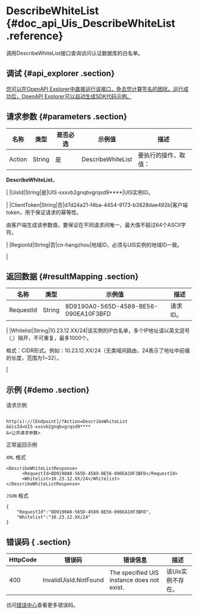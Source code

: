 # DescribeWhiteList {#doc_api_Uis_DescribeWhiteList .reference}

调用DescribeWhiteList接口查询访问认证数据库的白名单。

## 调试 {#api_explorer .section}

[您可以在OpenAPI Explorer中直接运行该接口，免去您计算签名的困扰。运行成功后，OpenAPI Explorer可以自动生成SDK代码示例。](https://api.aliyun.com/#product=Uis&api=DescribeWhiteList&type=RPC&version=2018-08-21)

## 请求参数 {#parameters .section}

|名称|类型|是否必选|示例值|描述|
|--|--|----|---|--|
|Action|String|是|DescribeWhiteList|要执行的操作，取值：

 **DescribeWhiteList**。

 |
|UisId|String|是|UIS-xxxvb2gnqbvgrqsd9\*\*\*\*|UIS实例ID。

 |
|ClientToken|String|否|d7d24a21-f4ba-4454-9173-b3828dae492b|客户端token，用于保证请求的幂等性。

 由客户端生成该参数值，要保证在不同请求间唯一，最大值不超过64个ASCII字符。

 |
|RegionId|String|否|cn-hangzhou|地域ID，必须与UIS实例的地域ID一致。

 |

## 返回数据 {#resultMapping .section}

|名称|类型|示例值|描述|
|--|--|---|--|
|RequestId|String|8D9190A0-565D-4589-BE56-090EA10F3BFD|请求ID。

 |
|Whitelist|String|10.23.12.XX/24|该实例的IP白名单，多个IP地址请以英文逗号（,）隔开，不可重复，最多1000个。

 格式：CIDR形式。例如：10.23.12.XX/24（无类域间路由，24表示了地址中前缀的长度，范围为1~32）。

 |

## 示例 {#demo .section}

请求示例

``` {#request_demo}

http(s)://[Endpoint]/?Action=DescribeWhiteList
&UisId=UIS-xxxvb2gnqbvgrqsd9****
&<公共请求参数>

```

正常返回示例

`XML` 格式

``` {#xml_return_success_demo}
<DescribeWhiteListResponse>
      <RequestId>8D9190A0-565D-4589-BE56-090EA10F3BFD</RequestId>
	  <Whitelist>10.23.12.XX/24</Whitelist>
</DescribeWhiteListResponse>
```

`JSON` 格式

``` {#json_return_success_demo}
{
	"RequestId":"8D9190A0-565D-4589-BE56-090EA10F3BFD",
	"Whitelist":"10.23.12.XX/24"
}
```

## 错误码 { .section}

|HttpCode|错误码|错误信息|描述|
|--------|---|----|--|
|400|InvalidUisId.NotFound|The specified UIS instance does not exist.|该Uis实例不存在。|

访问[错误中心](https://error-center.aliyun.com/status/product/Uis)查看更多错误码。

